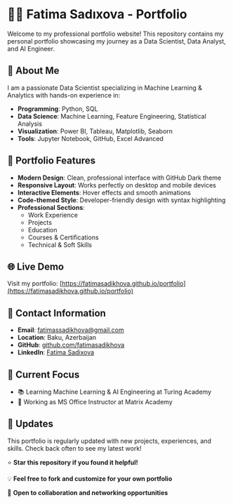 # 👩‍💻 Fatima Sadıxova - Portfolio

Welcome to my professional portfolio website! This repository contains my personal portfolio showcasing my journey as a Data Scientist, Data Analyst, and AI Engineer.

## 🌟 About Me

I am a passionate Data Scientist specializing in Machine Learning & Analytics with hands-on experience in:
- **Programming**: Python, SQL
- **Data Science**: Machine Learning, Feature Engineering, Statistical Analysis
- **Visualization**: Power BI, Tableau, Matplotlib, Seaborn
- **Tools**: Jupyter Notebook, GitHub, Excel Advanced

## 🚀 Portfolio Features

- **Modern Design**: Clean, professional interface with GitHub Dark theme
- **Responsive Layout**: Works perfectly on desktop and mobile devices
- **Interactive Elements**: Hover effects and smooth animations
- **Code-themed Style**: Developer-friendly design with syntax highlighting
- **Professional Sections**: 
  - Work Experience
  - Projects
  - Education
  - Courses & Certifications
  - Technical & Soft Skills

## 🌐 Live Demo

Visit my portfolio: [https://fatimasadikhova.github.io/portfolio](https://fatimasadikhova.github.io/portfolio)

## 📧 Contact Information

- **Email**: fatimassadikhova@gmail.com
- **Location**: Baku, Azerbaijan
- **GitHub**: [github.com/fatimasadikhova](https://github.com/fatimasadikhova)
- **LinkedIn**: [Fatima Sadixova](https://www.linkedin.com/in/fatima-sadixova-5416a8373/)

## 🎯 Current Focus

- 📚 Learning Machine Learning & AI Engineering at Turing Academy
- 🏢 Working as MS Office Instructor at Matrix Academy


## 🔄 Updates

This portfolio is regularly updated with new projects, experiences, and skills. Check back often to see my latest work!


⭐ **Star this repository if you found it helpful!**

💡 **Feel free to fork and customize for your own portfolio**

🤝 **Open to collaboration and networking opportunities**
